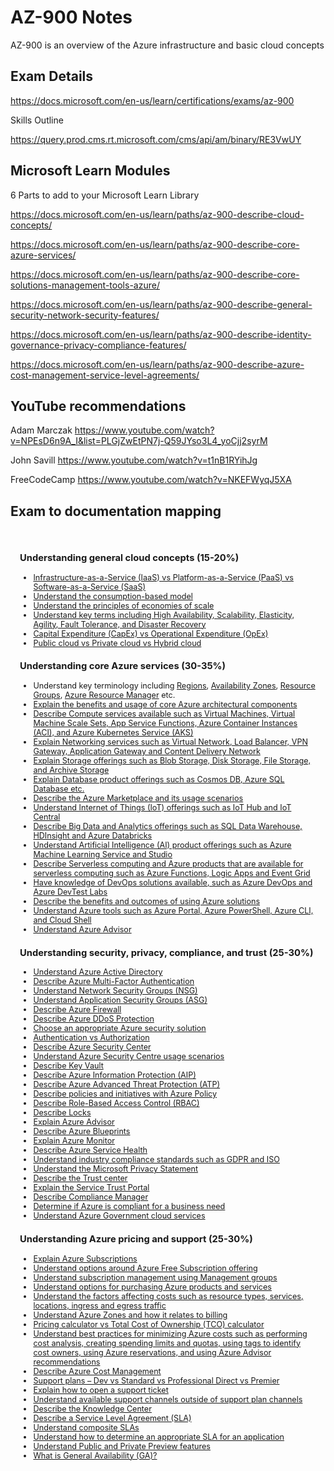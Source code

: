 # AZ-900 Notes

AZ-900 is an overview of the Azure infrastructure and basic cloud concepts 



## Exam Details

https://docs.microsoft.com/en-us/learn/certifications/exams/az-900

Skills Outline

https://query.prod.cms.rt.microsoft.com/cms/api/am/binary/RE3VwUY


## Microsoft Learn Modules

6 Parts to add to your Microsoft Learn Library  

https://docs.microsoft.com/en-us/learn/paths/az-900-describe-cloud-concepts/

https://docs.microsoft.com/en-us/learn/paths/az-900-describe-core-azure-services/

https://docs.microsoft.com/en-us/learn/paths/az-900-describe-core-solutions-management-tools-azure/

https://docs.microsoft.com/en-us/learn/paths/az-900-describe-general-security-network-security-features/

https://docs.microsoft.com/en-us/learn/paths/az-900-describe-identity-governance-privacy-compliance-features/

https://docs.microsoft.com/en-us/learn/paths/az-900-describe-azure-cost-management-service-level-agreements/

## YouTube recommendations 

Adam Marczak
https://www.youtube.com/watch?v=NPEsD6n9A_I&list=PLGjZwEtPN7j-Q59JYso3L4_yoCjj2syrM

John Savill
https://www.youtube.com/watch?v=t1nB1RYihJg

FreeCodeCamp
https://www.youtube.com/watch?v=NKEFWyqJ5XA

## Exam to documentation mapping

<div style="background-color: ; padding: 15px; border-radius: 5px; margin-bottom: 10px; font-size: 0.9em"><h3>Understanding general cloud concepts (15-20%)</h3><ul><li><a href="https://docs.microsoft.com/en-us/learn/modules/fundamental-azure-concepts/categories-of-cloud-services" target="_blank" rel="noopener">Infrastructure-as-a-Service (IaaS) vs Platform-as-a-Service (PaaS) vs Software-as-a-Service (SaaS)</a></li><li><a href="https://docs.microsoft.com/en-us/learn/modules/fundamental-azure-concepts/benefits-of-cloud-computing#cloud-computing-is-a-consumption-based-model" target="_blank" rel="noopener">Understand the consumption-based model</a></li><li><a href="https://download.microsoft.com/download/6/e/4/6e4cb3d1-5004-4024-8d90-6c66c83c17aa/the_economics_of_the_cloud_white_paper.pdf" target="_blank" rel="noopener">Understand the principles of economies of scale</a></li><li><a href="https://docs.microsoft.com/en-us/learn/modules/fundamental-azure-concepts/benefits-of-cloud-computing#cloud-computing-is-a-consumption-based-model" target="_blank" rel="noopener">Understand key terms including High Availability, Scalability, Elasticity, Agility, Fault Tolerance, and Disaster Recovery</a></li><li><a href="https://docs.microsoft.com/en-us/learn/modules/fundamental-azure-concepts/benefits-of-cloud-computing#capital-expenses-vs-operating-expenses" target="_blank" rel="noopener">Capital Expenditure (CapEx) vs Operational Expenditure (OpEx)</a></li><li><a href="https://docs.microsoft.com/en-us/learn/modules/fundamental-azure-concepts/types-of-cloud-computing#what-are-public-private-and-hybrid-clouds" target="_blank" rel="noopener">Public cloud vs Private cloud vs Hybrid cloud</a></li></ul><h3>Understanding core Azure services (30-35%)</h3><ul><li>Understand key terminology including <a href="https://docs.microsoft.com/en-us/learn/modules/azure-architecture-fundamentals/regions-availability-zones#azure-regions" target="_blank" rel="noopener">Regions</a>, <a href="https://docs.microsoft.com/en-us/learn/modules/azure-architecture-fundamentals/regions-availability-zones#azure-availability-zones" target="_blank" rel="noopener">Availability Zones</a>, <a href="https://docs.microsoft.com/en-us/learn/modules/azure-architecture-fundamentals/resources-resource-manager#azure-resource-groups" target="_blank" rel="noopener">Resource Groups</a>, <a href="https://docs.microsoft.com/en-us/learn/modules/azure-architecture-fundamentals/resources-resource-manager#azure-resource-manager" target="_blank" rel="noopener">Azure Resource Manager</a> etc.</li><li><a href="https://docs.microsoft.com/en-us/learn/modules/intro-to-azure-fundamentals/tour-of-azure-services" target="_blank" rel="noopener">Explain the benefits and usage of core Azure architectural components</a></li><li><a href="https://docs.microsoft.com/en-us/learn/modules/azure-compute-fundamentals/" target="_blank" rel="noopener">Describe Compute services available such as Virtual Machines, Virtual Machine Scale Sets, App Service Functions, Azure Container Instances (ACI), and Azure Kubernetes Service (AKS)</a></li><li><a href="https://docs.microsoft.com/en-us/learn/modules/azure-networking-fundamentals/" target="_blank" rel="noopener">Explain Networking services such as Virtual Network, Load Balancer, VPN Gateway, Application Gateway and Content Delivery Network</a></li><li><a href="https://docs.microsoft.com/en-us/learn/modules/azure-storage-fundamentals/" target="_blank" rel="noopener">Explain Storage offerings such as Blob Storage, Disk Storage, File Storage, and Archive Storage</a></li><li><a href="https://docs.microsoft.com/en-us/learn/modules/azure-database-fundamentals/" target="_blank" rel="noopener">Explain Database product offerings such as Cosmos DB, Azure SQL Database etc.</a></li><li><a href="https://docs.microsoft.com/en-ca/azure/marketplace/overview#azure-marketplace" target="_blank" rel="noopener">Describe the Azure Marketplace and its usage scenarios</a></li><li><a href="https://docs.microsoft.com/en-us/learn/modules/iot-fundamentals/" target="_blank" rel="noopener">Understand Internet of Things (IoT) offerings such as IoT Hub and IoT Central</a></li><li><a href="https://docs.microsoft.com/en-us/learn/modules/azure-database-fundamentals/azure-big-data-analytics" target="_blank" rel="noopener">Describe Big Data and Analytics offerings such as SQL Data Warehouse, HDInsight and Azure Databricks</a></li><li><a href="https://docs.microsoft.com/en-us/learn/modules/ai-machine-learning-fundamentals/" target="_blank" rel="noopener">Understand Artificial Intelligence (AI) product offerings such as Azure Machine Learning Service and Studio</a></li><li><a href="https://docs.microsoft.com/en-us/learn/modules/serverless-fundamentals/" target="_blank" rel="noopener">Describe Serverless computing and Azure products that are available for serverless computing such as Azure Functions, Logic Apps and Event Grid</a></li><li><a href="https://docs.microsoft.com/en-us/learn/modules/azure-devops-devtest-labs/" target="_blank" rel="noopener">Have knowledge of DevOps solutions available, such as Azure DevOps and Azure DevTest Labs</a></li><li><a href="https://azure.microsoft.com/en-ca/solutions/" target="_blank" rel="noopener">Describe the benefits and outcomes of using Azure solutions</a></li><li><a href="https://docs.microsoft.com/en-us/learn/modules/management-fundamentals/" target="_blank" rel="noopener">Understand Azure tools such as Azure Portal, Azure PowerShell, Azure CLI, and Cloud Shell</a></li><li><a href="https://docs.microsoft.com/en-us/learn/modules/monitoring-fundamentals/2-identify-product-options#azure-advisor" target="_blank" rel="noopener">Understand Azure Advisor</a></li></ul><h3>Understanding security, privacy, compliance, and trust (25-30%)</h3><ul><li><a href="https://docs.microsoft.com/en-us/learn/modules/secure-access-azure-identity-services/" target="_blank" rel="noopener">Understand Azure Active Directory</a></li><li><a href="https://docs.microsoft.com/en-us/learn/modules/secure-access-azure-identity-services/4-what-are-mfa-conditional-access" target="_blank" rel="noopener">Describe Azure Multi-Factor Authentication</a></li><li><a href="https://docs.microsoft.com/en-us/learn/modules/secure-network-connectivity-azure/5-filter-traffic-network-security-groups" target="_blank" rel="noopener">Understand Network Security Groups (NSG)</a></li><li><a href="https://docs.microsoft.com/en-us/azure/virtual-network/application-security-groups" target="_blank" rel="noopener">Understand Application Security Groups (ASG)</a></li><li><a href="https://docs.microsoft.com/en-us/learn/modules/secure-network-connectivity-azure/3-protect-network-azure-firewall" target="_blank" rel="noopener">Describe Azure Firewall</a></li><li><a href="https://docs.microsoft.com/en-us/learn/modules/secure-network-connectivity-azure/4-protect-attacks-azure-ddos-protection" target="_blank" rel="noopener">Describe Azure DDoS Protection</a></li><li><a href="https://docs.microsoft.com/en-us/azure/security/fundamentals/services-technologies" target="_blank" rel="noopener">Choose an appropriate Azure security solution</a></li><li><a href="https://docs.microsoft.com/en-us/learn/modules/secure-access-azure-identity-services/2-compare-authentication-authorization" target="_blank" rel="noopener">Authentication vs Authorization</a></li><li><a href="https://docs.microsoft.com/en-us/learn/modules/protect-against-security-threats-azure/2-protect-threats-security-center" target="_blank" rel="noopener">Describe Azure Security Center</a></li><li><a href="https://docs.microsoft.com/en-us/azure/security-center/security-center-introduction" target="_blank" rel="noopener">Understand Azure Security Centre usage scenarios</a></li><li><a href="https://docs.microsoft.com/en-us/learn/modules/protect-against-security-threats-azure/4-manage-secrets-key-vault" target="_blank" rel="noopener">Describe Key Vault</a></li><li><a href="https://docs.microsoft.com/en-us/azure/information-protection/what-is-information-protection" target="_blank" rel="noopener">Describe Azure Information Protection (AIP)</a></li><li><a href="https://docs.microsoft.com/en-us/defender-for-identity/what-is" target="_blank" rel="noopener">Describe Azure Advanced Threat Protection (ATP)</a></li><li><a href="https://docs.microsoft.com/en-us/learn/modules/build-cloud-governance-strategy-azure/8-control-audit-resources-azure-policy" target="_blank" rel="noopener">Describe policies and initiatives with Azure Policy</a></li><li><a href="https://docs.microsoft.com/en-us/learn/modules/build-cloud-governance-strategy-azure/4-control-access-azure-rbac" target="_blank" rel="noopener">Describe Role-Based Access Control (RBAC)</a></li><li><a href="https://docs.microsoft.com/en-us/learn/modules/build-cloud-governance-strategy-azure/5-prevent-changes-resource-locks" target="_blank" rel="noopener">Describe Locks</a></li><li><a href="https://docs.microsoft.com/en-us/learn/modules/monitoring-fundamentals/2-identify-product-options#azure-advisor" target="_blank" rel="noopener">Explain Azure Advisor</a></li><li><a href="https://docs.microsoft.com/en-us/learn/modules/build-cloud-governance-strategy-azure/10-govern-subscriptions-azure-blueprints" target="_blank" rel="noopener">Describe Azure Blueprints</a></li><li><a href="https://docs.microsoft.com/en-us/learn/modules/monitoring-fundamentals/2-identify-product-options#azure-monitor" target="_blank" rel="noopener">Explain Azure Monitor</a></li><li><a href="https://docs.microsoft.com/en-us/learn/modules/monitoring-fundamentals/2-identify-product-options#azure-service-health" target="_blank" rel="noopener">Describe Azure Service Health</a></li><li><a href="https://docs.microsoft.com/en-us/learn/modules/examine-privacy-compliance-data-protection-standards/2-explore-compliance-terms-requirements#which-compliance-categories-are-available-on-azure" target="_blank" rel="noopener">Understand industry compliance standards such as GDPR and ISO</a></li><li><a href="https://docs.microsoft.com/en-us/learn/modules/examine-privacy-compliance-data-protection-standards/3-access-microsoft-privacy-statement" target="_blank" rel="noopener">Understand the Microsoft Privacy Statement</a></li><li><a href="https://docs.microsoft.com/en-us/learn/modules/examine-privacy-compliance-data-protection-standards/4-explore-trust-center" target="_blank" rel="noopener">Describe the Trust center</a></li><li><a href="https://docs.microsoft.com/en-us/office365/securitycompliance/get-started-with-service-trust-portal" target="_blank" rel="noopener">Explain the Service Trust Portal</a></li><li><a href="https://docs.microsoft.com/en-us/microsoft-365/compliance/compliance-manager-quickstart?view=o365-worldwide" target="_blank" rel="noopener">Describe Compliance Manager</a></li><li><a href="https://docs.microsoft.com/en-us/azure/compliance" target="_blank" rel="noopener">Determine if Azure is compliant for a business need</a></li><li><a href="https://docs.microsoft.com/en-us/learn/modules/examine-privacy-compliance-data-protection-standards/6-what-is-azure-government" target="_blank" rel="noopener">Understand Azure Government cloud services</a></li></ul><h3>Understanding Azure pricing and support (25-30%)</h3><ul><li><a href="https://docs.microsoft.com/en-us/learn/modules/azure-architecture-fundamentals/management-groups-subscriptions#azure-subscriptions" target="_blank" rel="noopener">Explain Azure Subscriptions</a></li><li><a href="https://docs.microsoft.com/en-us/learn/modules/intro-to-azure-fundamentals/get-started-with-azure-accounts#what-is-the-azure-free-account" target="_blank" rel="noopener">Understand options around Azure Free Subscription offering</a></li><li><a href="https://docs.microsoft.com/en-us/learn/modules/azure-architecture-fundamentals/management-groups-subscriptions#azure-management-groups" target="_blank" rel="noopener">Understand subscription management using Management groups</a></li><li><a href="https://docs.microsoft.com/en-us/learn/modules/plan-manage-azure-costs/4-purchase-azure-services" target="_blank" rel="noopener">Understand options for purchasing Azure products and services</a></li><li><a href="https://docs.microsoft.com/en-us/learn/modules/plan-manage-azure-costs/4-purchase-azure-services#what-factors-affect-cost" target="_blank" rel="noopener">Understand the factors affecting costs such as resource types, services, locations, ingress and egress traffic</a></li><li><a href="https://docs.microsoft.com/en-us/learn/modules/plan-manage-azure-costs/4-purchase-azure-services#what-factors-affect-cost#zones-for-billing-of-network-traffic" target="_blank" rel="noopener">Understand Azure Zones and how it relates to billing</a></li><li><a href="https://docs.microsoft.com/en-us/learn/modules/plan-manage-azure-costs/" target="_blank" rel="noopener">Pricing calculator vs Total Cost of Ownership (TCO) calculator</a></li><li><a href="https://docs.microsoft.com/en-us/learn/modules/plan-manage-azure-costs/6-manage-minimize-total-cost" target="_blank" rel="noopener">Understand best practices for minimizing Azure costs such as performing cost analysis, creating spending limits and quotas, using tags to identify cost owners, using Azure reservations, and using Azure Advisor recommendations</a></li><li><a href="https://docs.microsoft.com/en-us/learn/modules/plan-manage-azure-costs/6-manage-minimize-total-cost#use-azure-cost-management--billing-to-control-spending" target="_blank" rel="noopener">Describe Azure Cost Management</a></li><li><a href="https://azure.microsoft.com/en-au/support/plans/" target="_blank" rel="noopener">Support plans – Dev vs Standard vs Professional Direct vs Premier</a></li><li><a href="https://docs.microsoft.com/en-us/azure/azure-portal/supportability/how-to-create-azure-support-request" target="_blank" rel="noopener">Explain how to open a support ticket</a></li><li><a href="https://docs.microsoft.com/en-us/learn/modules/plan-manage-azure-costs/4-purchase-azure-services#how-do-i-purchase-azure-services" target="_blank" rel="noopener">Understand available support channels outside of support plan channels</a></li><li><a href="https://azure.microsoft.com/en-ca/resources/knowledge-center/" target="_blank" rel="noopener">Describe the Knowledge Center</a></li><li><a href="https://docs.microsoft.com/en-us/learn/modules/choose-azure-services-sla-lifecycle/2-what-are-service-level-agreements" target="_blank" rel="noopener">Describe a Service Level Agreement (SLA)</a></li><li><a href="https://docs.microsoft.com/en-us/learn/modules/choose-azure-services-sla-lifecycle/4-design-application-meet-sla#combine-slas-to-compute-the-composite-sla" target="_blank" rel="noopener">Understand composite SLAs</a></li><li><a href="https://docs.microsoft.com/en-us/learn/modules/choose-azure-services-sla-lifecycle/3-define-application-sla" target="_blank" rel="noopener">Understand how to determine an appropriate SLA for an application</a></li><li><a href="https://docs.microsoft.com/en-us/learn/modules/choose-azure-services-sla-lifecycle/5-access-preview-services" target="_blank" rel="noopener">Understand Public and Private Preview features</a></li><li><a href="https://docs.microsoft.com/en-us/learn/modules/choose-azure-services-sla-lifecycle/5-access-preview-services#what-is-the-service-lifecycle" target="_blank" rel="noopener">What is General Availability (GA)?</a></li></ul></div>
